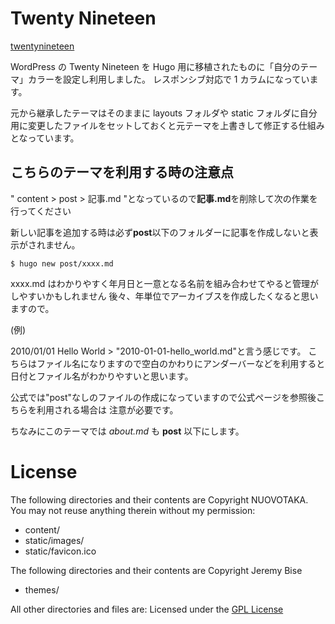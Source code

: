 # Twenty Nineteen

[twentynineteen](http://themes.gohugo.io/twentynineteen-hugo/)

WordPress の Twenty Nineteen を Hugo 用に移植されたものに「自分のテーマ」カラーを設定し利用しました。
レスポンシブ対応で 1 カラムになっています。

元から継承したテーマはそのままに layouts フォルダや static フォルダに自分用に変更したファイルをセットしておくと元テーマを上書きして修正する仕組みとなっています。

## こちらのテーマを利用する時の注意点

" content > post > 記事.md "となっているので**記事.md**を削除して次の作業を行ってください

新しい記事を追加する時は必ず**post**以下のフォルダーに記事を作成しないと表示がされません。

```
$ hugo new post/xxxx.md
```

xxxx.md はわかりやすく年月日と一意となる名前を組み合わせてやると管理がしやすいかもしれません
後々、年単位でアーカイブスを作成したくなると思いますので。

(例)

2010/01/01 Hello World > "2010-01-01-hello_world.md"と言う感じです。
こちらはファイル名になりますので空白のかわりにアンダーバーなどを利用すると日付とファイル名がわかりやすいと思います。

公式では"post"なしのファイルの作成になっていますので公式ページを参照後こちらを利用される場合は
注意が必要です。

ちなみにこのテーマでは _about.md_ も **post** 以下にします。

# License

The following directories and their contents are Copyright NUOVOTAKA. You may not reuse anything therein without my permission:

- content/
- static/images/
- static/favicon.ico

The following directories and their contents are Copyright Jeremy Bise

- themes/

All other directories and files are:
Licensed under the [GPL License](https://github.com/jeremybise/twentynineteen-hugo/blob/master/LICENSE.md)

